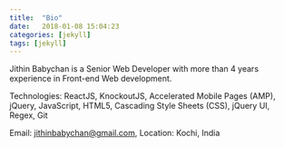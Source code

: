 ```yaml
---
title:  "Bio"
date:   2018-01-08 15:04:23
categories: [jekyll]
tags: [jekyll]
---
```

Jithin Babychan is a Senior Web Developer with more than 4 years experience in Front-end Web development.

Technologies: ReactJS, KnockoutJS, Accelerated Mobile Pages (AMP), jQuery, JavaScript, HTML5, Cascading Style Sheets (CSS), jQuery UI, Regex, Git

Email: jithinbabychan@gmail.com, 
Location: Kochi, India
